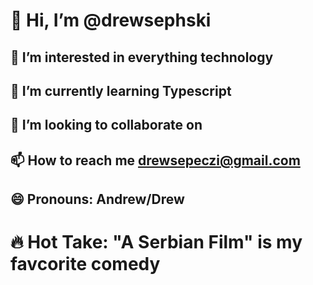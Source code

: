 # 👋 Hi, I’m @drewsephski
## 👀 I’m interested in everything technology
## 🌱 I’m currently learning Typescript 
## 💞️ I’m looking to collaborate on
## 📫 How to reach me drewsepeczi@gmail.com 
## 😄 Pronouns: Andrew/Drew
# 🔥 Hot Take: "A Serbian Film" is my favcorite comedy

<!---
drewsephski/drewsephski is a ✨ special ✨ repository because its `README.md` (this file) appears on your GitHub profile.
You can click the Preview link to take a look at your changes.
--->
